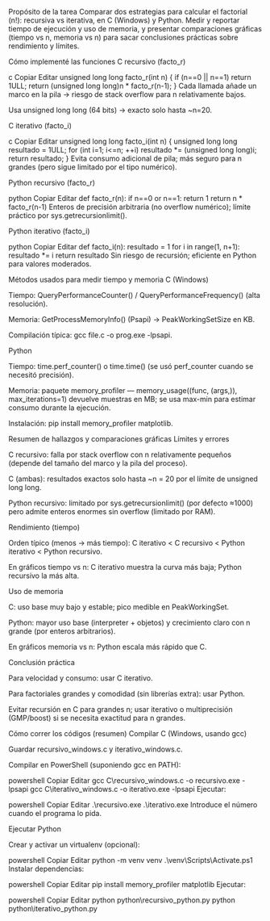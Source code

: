 Propósito de la tarea
Comparar dos estrategias para calcular el factorial (n!): recursiva vs iterativa, en C (Windows) y Python. Medir y reportar tiempo de ejecución y uso de memoria, y presentar comparaciones gráficas (tiempo vs n, memoria vs n) para sacar conclusiones prácticas sobre rendimiento y límites.

Cómo implementé las funciones
C recursivo (facto_r)

c
Copiar
Editar
unsigned long long facto_r(int n) {
    if (n==0 || n==1) return 1ULL;
    return (unsigned long long)n * facto_r(n-1);
}
Cada llamada añade un marco en la pila → riesgo de stack overflow para n relativamente bajos.

Usa unsigned long long (64 bits) → exacto solo hasta ~n=20.

C iterativo (facto_i)

c
Copiar
Editar
unsigned long long facto_i(int n) {
    unsigned long long resultado = 1ULL;
    for (int i=1; i<=n; ++i) resultado *= (unsigned long long)i;
    return resultado;
}
Evita consumo adicional de pila; más seguro para n grandes (pero sigue limitado por el tipo numérico).

Python recursivo (facto_r)

python
Copiar
Editar
def facto_r(n):
    if n==0 or n==1: return 1
    return n * facto_r(n-1)
Enteros de precisión arbitraria (no overflow numérico); límite práctico por sys.getrecursionlimit().

Python iterativo (facto_i)

python
Copiar
Editar
def facto_i(n):
    resultado = 1
    for i in range(1, n+1): resultado *= i
    return resultado
Sin riesgo de recursión; eficiente en Python para valores moderados.

Métodos usados para medir tiempo y memoria
C (Windows)

Tiempo: QueryPerformanceCounter() / QueryPerformanceFrequency() (alta resolución).

Memoria: GetProcessMemoryInfo() (Psapi) → PeakWorkingSetSize en KB.

Compilación típica: gcc file.c -o prog.exe -lpsapi.

Python

Tiempo: time.perf_counter() o time.time() (se usó perf_counter cuando se necesitó precisión).

Memoria: paquete memory_profiler — memory_usage((func, (args,)), max_iterations=1) devuelve muestras en MB; se usa max-min para estimar consumo durante la ejecución.

Instalación: pip install memory_profiler matplotlib.

Resumen de hallazgos y comparaciones gráficas
Límites y errores

C recursivo: falla por stack overflow con n relativamente pequeños (depende del tamaño del marco y la pila del proceso).

C (ambas): resultados exactos solo hasta ~n = 20 por el límite de unsigned long long.

Python recursivo: limitado por sys.getrecursionlimit() (por defecto ≈1000) pero admite enteros enormes sin overflow (limitado por RAM).

Rendimiento (tiempo)

Orden típico (menos → más tiempo): C iterativo < C recursivo < Python iterativo < Python recursivo.

En gráficos tiempo vs n: C iterativo muestra la curva más baja; Python recursivo la más alta.

Uso de memoria

C: uso base muy bajo y estable; pico medible en PeakWorkingSet.

Python: mayor uso base (interpreter + objetos) y crecimiento claro con n grande (por enteros arbitrarios).

En gráficos memoria vs n: Python escala más rápido que C.

Conclusión práctica

Para velocidad y consumo: usar C iterativo.

Para factoriales grandes y comodidad (sin librerías extra): usar Python.

Evitar recursión en C para grandes n; usar iterativo o multiprecisión (GMP/boost) si se necesita exactitud para n grandes.

Cómo correr los códigos (resumen)
Compilar C (Windows, usando gcc)

Guardar recursivo_windows.c y iterativo_windows.c.

Compilar en PowerShell (suponiendo gcc en PATH):

powershell
Copiar
Editar
gcc C\recursivo_windows.c -o recursivo.exe -lpsapi
gcc C\iterativo_windows.c -o iterativo.exe -lpsapi
Ejecutar:

powershell
Copiar
Editar
.\recursivo.exe
.\iterativo.exe
Introduce el número cuando el programa lo pida.

Ejecutar Python

Crear y activar un virtualenv (opcional):

powershell
Copiar
Editar
python -m venv venv
.\venv\Scripts\Activate.ps1
Instalar dependencias:

powershell
Copiar
Editar
pip install memory_profiler matplotlib
Ejecutar:

powershell
Copiar
Editar
python python\recursivo_python.py
python python\iterativo_python.py
